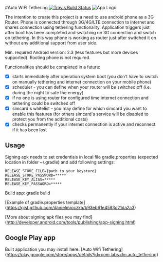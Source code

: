 #Auto WIFI Tethering [![Travis Build Status](https://travis-ci.org/danielmroczka/auto-tethering.png?branch=master)](https://travis-ci.org/danielmroczka/auto-tethering)
![App Logo](https://lh3.googleusercontent.com/GwGTGX5OuwMvOlg10Vemwk6x_Pd8EKsbpy-x9pV-t-EI29FCdFXzUH5PV64b2HRVtNCh=h80) 

The intention to create this project is a need to use android phone as a 3G Router. 
Phone is connected through 3G/4G/LTE connection to internet and shares connection using tethering functionality. 
Application triggers just after boot has been completed and switching on 3G connection and switch on tethering.
In this way phone is working as router just after switched it on without any additional support from user side.

Min. required Android version: 2.3 (less features but more devices supported). Rooting phone is not required.

Functionalities should be completed in a future:
- [x] starts immediately after operation system boot (you don't have to switch on manually tethering and internet connection on your mobile phone)
- [x] scheduler - you can define when your router will be switched off (i.e. during the night to safe the energy)
- [x] if no one is using router for configured time internet connection and tethering could be switched off
- [x] simcard's whitelist - you may define for which simcard you want to enable this features (for others simcard's service will be disabled to protect you from the additional costs)
- [x] checks permanently if your internet connection is active and reconnect if it has been lost

## Usage
Signing apk needs to set credentials in local file gradle.properties (expected location in folder ~/.gradle) and add following settings:
```
RELEASE_STORE_FILE={path to your keystore}
RELEASE_STORE_PASSWORD=*****
RELEASE_KEY_ALIAS=*****
RELEASE_KEY_PASSWORD=*****
```
Build app: gradle build

[Example of gradle.properties template] (https://gist.github.com/danielmroczka/b93eb61e4583c21da2a3)

[More about signing apk files you may find] (http://developer.android.com/tools/publishing/app-signing.html)

## Google Play app
Built application you may install here: [Auto Wifi Tethering] (https://play.google.com/store/apps/details?id=com.labs.dm.auto_tethering)
